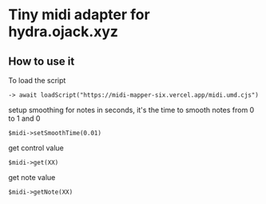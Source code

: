 # Tiny midi adapter for hydra.ojack.xyz

## How to use it

To load the script
```
-> await loadScript("https://midi-mapper-six.vercel.app/midi.umd.cjs")
```

setup smoothing for notes in seconds, it's the time to smooth notes from 0 to 1 and 0
```
$midi->setSmoothTime(0.01)
```

get control value
```
$midi->get(XX)
```

get note value
```
$midi->getNote(XX)
```